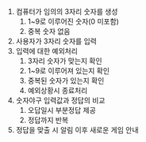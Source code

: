 1. 컴퓨터가 임의의 3자리 숫자를 생성
   1. 1~9로 이루어진 숫자(0 미포함)
   2. 중복 숫자 없음
2. 사용자가 3자리 숫자를 입력
3. 입력에 대한 예외처리
   1. 3자리 숫자가 맞는지 확인
   2. 1~9로 이루어져 있는지 확인
   3. 중복된 숫자가 있는지 확인
   4. 예외상황시 종료처리
4. 숫자야구 입력값과 정답의 비교
   1. 오답일시 부분정답 제공
   2. 정답까지 반복
5. 정답을 맞출 시 알림 이후 새로운 게임 안내
 